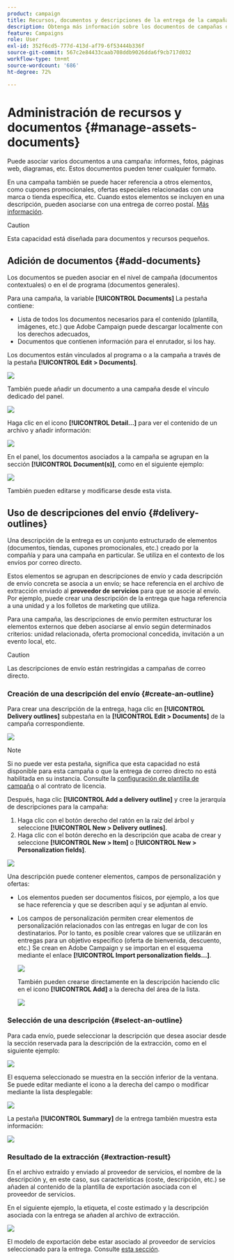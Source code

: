 ```yaml
---
product: campaign
title: Recursos, documentos y descripciones de la entrega de la campaña de marketing
description: Obtenga más información sobre los documentos de campañas de marketing y las descripciones del envío
feature: Campaigns
role: User
exl-id: 352f6cd5-777d-413d-af79-6f53444b336f
source-git-commit: 567c2e84433caab708ddb9026dda6f9cb717d032
workflow-type: tm+mt
source-wordcount: '686'
ht-degree: 72%

---
```


# Administración de recursos y documentos {#manage-assets-documents}

Puede asociar varios documentos a una campaña: informes, fotos, páginas web, diagramas, etc. Estos documentos pueden tener cualquier formato.

En una campaña también se puede hacer referencia a otros elementos, como cupones promocionales, ofertas especiales relacionadas con una marca o tienda específica, etc. Cuando estos elementos se incluyen en una descripción, pueden asociarse con una entrega de correo postal. [Más información](#associating-and-structuring-resources-linked-via-a-delivery-outline).


>[!CAUTION]
>
>Esta capacidad está diseñada para documentos y recursos pequeños.

<!--
>[!NOTE]
>
>If you are using Campaign Marketing Resource Management module, you can also manage a library of marketing resources that are available for several users for collaborative work. [Learn more](../../mrm/using/managing-marketing-resources.md).
-->

## Adición de documentos {#add-documents}

Los documentos se pueden asociar en el nivel de campaña (documentos contextuales) o en el de programa (documentos generales).

Para una campaña, la variable **[!UICONTROL Documents]** La pestaña contiene:

* Lista de todos los documentos necesarios para el contenido (plantilla, imágenes, etc.) que Adobe Campaign puede descargar localmente con los derechos adecuados,
* Documentos que contienen información para el enrutador, si los hay.

Los documentos están vinculados al programa o a la campaña a través de la pestaña **[!UICONTROL Edit > Documents]**.

![](assets/op_add_document.png)

También puede añadir un documento a una campaña desde el vínculo dedicado del panel.

![](assets/add_a_document_in_op.png)

Haga clic en el icono **[!UICONTROL Detail...]** para ver el contenido de un archivo y añadir información:

![](assets/add_document_details.png)

En el panel, los documentos asociados a la campaña se agrupan en la sección **[!UICONTROL Document(s)]**, como en el siguiente ejemplo:

![](assets/edit_documents.png)

También pueden editarse y modificarse desde esta vista.

## Uso de descripciones del envío {#delivery-outlines}

Una descripción de la entrega es un conjunto estructurado de elementos (documentos, tiendas, cupones promocionales, etc.) creado por la compañía y para una campaña en particular. Se utiliza en el contexto de los envíos por correo directo.

Estos elementos se agrupan en descripciones de envío y cada descripción de envío concreta se asocia a un envío; se hace referencia en el archivo de extracción enviado al **proveedor de servicios** para que se asocie al envío. Por ejemplo, puede crear una descripción de la entrega que haga referencia a una unidad y a los folletos de marketing que utiliza.

Para una campaña, las descripciones de envío permiten estructurar los elementos externos que deben asociarse al envío según determinados criterios: unidad relacionada, oferta promocional concedida, invitación a un evento local, etc.

>[!CAUTION]
>
>Las descripciones de envío están restringidas a campañas de correo directo.

### Creación de una descripción del envío {#create-an-outline}

Para crear una descripción de la entrega, haga clic en **[!UICONTROL Delivery outlines]** subpestaña en la **[!UICONTROL Edit > Documents]** de la campaña correspondiente.

![](assets/add-a-delivery-outline.png)


>[!NOTE]
>
>Si no puede ver esta pestaña, significa que esta capacidad no está disponible para esta campaña o que la entrega de correo directo no está habilitada en su instancia. Consulte la [configuración de plantilla de campaña](marketing-campaign-templates.md#campaign-templates) o al contrato de licencia.

Después, haga clic **[!UICONTROL Add a delivery outline]** y cree la jerarquía de descripciones para la campaña:

1. Haga clic con el botón derecho del ratón en la raíz del árbol y seleccione **[!UICONTROL New > Delivery outlines]**.
1. Haga clic con el botón derecho en la descripción que acaba de crear y seleccione **[!UICONTROL New > Item]** o **[!UICONTROL New > Personalization fields]**.

![](assets/del-outline-add-new-item.png)

Una descripción puede contener elementos, campos de personalización y ofertas:

* Los elementos pueden ser documentos físicos, por ejemplo, a los que se hace referencia y que se describen aquí y se adjuntan al envío.
* Los campos de personalización permiten crear elementos de personalización relacionados con las entregas en lugar de con los destinatarios. Por lo tanto, es posible crear valores que se utilizarán en entregas para un objetivo específico (oferta de bienvenida, descuento, etc.) Se crean en Adobe Campaign y se importan en el esquema mediante el enlace **[!UICONTROL Import personalization fields...]**.

  ![](assets/del-outline-perso-field.png)

  También pueden crearse directamente en la descripción haciendo clic en el icono **[!UICONTROL Add]** a la derecha del área de la lista.

  ![](assets/add-del-outline-button.png)


### Selección de una descripción {#select-an-outline}

Para cada envío, puede seleccionar la descripción que desea asociar desde la sección reservada para la descripción de la extracción, como en el siguiente ejemplo:

![](assets/select-delivery-outline.png)

El esquema seleccionado se muestra en la sección inferior de la ventana. Se puede editar mediante el icono a la derecha del campo o modificar mediante la lista desplegable:

![](assets/delivery-outline-selected.png)

La pestaña **[!UICONTROL Summary]** de la entrega también muestra esta información:

![](assets/delivery-outline-in-dashboard.png)

### Resultado de la extracción {#extraction-result}

En el archivo extraído y enviado al proveedor de servicios, el nombre de la descripción y, en este caso, sus características (coste, descripción, etc.) se añaden al contenido de la plantilla de exportación asociada con el proveedor de servicios.

En el siguiente ejemplo, la etiqueta, el coste estimado y la descripción asociada con la entrega se añaden al archivo de extracción.

![](assets/campaign-export-template.png)

El modelo de exportación debe estar asociado al proveedor de servicios seleccionado para la entrega. Consulte [esta sección](providers--stocks-and-budgets.md#creating-service-providers-and-their-cost-structures).
